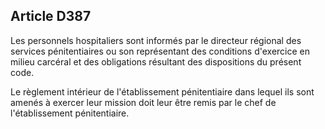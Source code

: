 Article D387
----
Les personnels hospitaliers sont informés par le directeur régional des services
pénitentiaires ou son représentant des conditions d'exercice en milieu carcéral
et des obligations résultant des dispositions du présent code.

Le règlement intérieur de l'établissement pénitentiaire dans lequel ils sont
amenés à exercer leur mission doit leur être remis par le chef de
l'établissement pénitentiaire.
